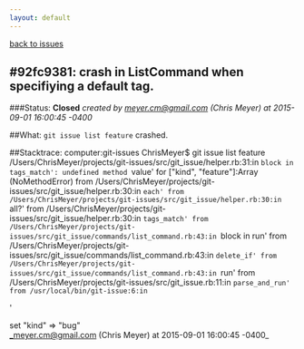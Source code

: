 ```yaml
---
layout: default
---
```

[back to issues](..)

## \#92fc9381: crash in ListCommand when specifiying a default tag.

###Status: **Closed**
_created by meyer.cm@gmail.com (Chris Meyer) at 2015-09-01 16:00:45 -0400_

##What: `git issue list feature` crashed.

##Stacktrace:
computer:git-issues ChrisMeyer$ git issue list feature
/Users/ChrisMeyer/projects/git-issues/src/git_issue/helper.rb:31:in `block in tags_match': undefined method `value' for ["kind", "feature"]:Array (NoMethodError)
	from /Users/ChrisMeyer/projects/git-issues/src/git_issue/helper.rb:30:in `each'
	from /Users/ChrisMeyer/projects/git-issues/src/git_issue/helper.rb:30:in `all?'
	from /Users/ChrisMeyer/projects/git-issues/src/git_issue/helper.rb:30:in `tags_match'
	from /Users/ChrisMeyer/projects/git-issues/src/git_issue/commands/list_command.rb:43:in `block in run'
	from /Users/ChrisMeyer/projects/git-issues/src/git_issue/commands/list_command.rb:43:in `delete_if'
	from /Users/ChrisMeyer/projects/git-issues/src/git_issue/commands/list_command.rb:43:in `run'
	from /Users/ChrisMeyer/projects/git-issues/src/git_issue.rb:11:in `parse_and_run'
	from /usr/local/bin/git-issue:6:in `<main>'

set "kind" => "bug"  
_meyer.cm@gmail.com (Chris Meyer) at 2015-09-01 16:00:45 -0400_
